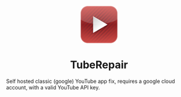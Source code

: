 <div align="center">
<img src="icon.png" width=20% height=20%>
<h1>TubeRepair</h1>
</div>

Self hosted classic (google) YouTube app fix, requires a google cloud account, with a valid YouTube API key.
